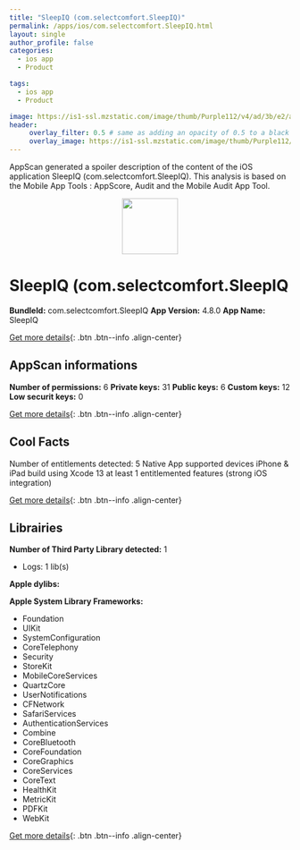```yaml
---
title: "SleepIQ (com.selectcomfort.SleepIQ)"
permalink: /apps/ios/com.selectcomfort.SleepIQ.html
layout: single
author_profile: false
categories: 
  - ios app 
  - Product 

tags: 
  - ios app 
  - Product 

image: https://is1-ssl.mzstatic.com/image/thumb/Purple112/v4/ad/3b/e2/ad3be231-8f36-c198-ee71-d03b261ad802/AppIcon-1x_U007emarketing-0-7-0-85-220.png/512x512bb.jpg
header: 
     overlay_filter: 0.5 # same as adding an opacity of 0.5 to a black background
     overlay_image: https://is1-ssl.mzstatic.com/image/thumb/Purple112/v4/ad/3b/e2/ad3be231-8f36-c198-ee71-d03b261ad802/AppIcon-1x_U007emarketing-0-7-0-85-220.png/512x512bb.jpg
---
```

AppScan generated a spoiler description of the content of the iOS application SleepIQ (com.selectcomfort.SleepIQ). This analysis is based on the Mobile App Tools : AppScore, Audit and the Mobile Audit App Tool.

  
  
<div style="text-align: center;"><img src="https://is1-ssl.mzstatic.com/image/thumb/Purple112/v4/ad/3b/e2/ad3be231-8f36-c198-ee71-d03b261ad802/AppIcon-1x_U007emarketing-0-7-0-85-220.png/512x512bb.jpg" width="100" height="100"></div>  
  
# SleepIQ (com.selectcomfort.SleepIQ

**BundleId:** com.selectcomfort.SleepIQ
**App Version:** 4.8.0
**App Name:** SleepIQ


[Get more details](/pricing.html){: .btn .btn--info .align-center}  
  
## AppScan informations 

**Number of permissions:** 6
**Private keys:** 31
**Public keys:** 6
**Custom keys:** 12
**Low securit keys:** 0
  
[Get more details](/pricing.html){: .btn .btn--info .align-center}

## Cool Facts

Number of entitlements detected: 5
Native App
supported devices iPhone & iPad
build using Xcode 13
at least 1 entitlemented features (strong iOS integration)
  
[Get more details](/pricing.html){: .btn .btn--info .align-center}

## Librairies 
**Number of Third Party Library detected:** 1
- Logs: 1 lib(s)

**Apple dylibs:**


**Apple System Library Frameworks:**
- Foundation
- UIKit
- SystemConfiguration
- CoreTelephony
- Security
- StoreKit
- MobileCoreServices
- QuartzCore
- UserNotifications
- CFNetwork
- SafariServices
- AuthenticationServices
- Combine
- CoreBluetooth
- CoreFoundation
- CoreGraphics
- CoreServices
- CoreText
- HealthKit
- MetricKit
- PDFKit
- WebKit


  
[Get more details](/pricing.html){: .btn .btn--info .align-center}


